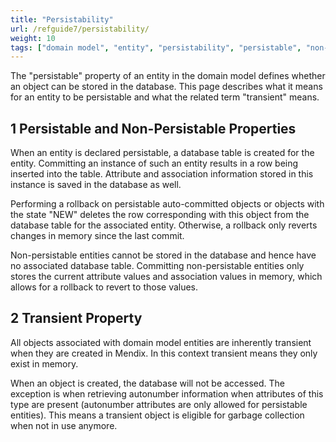 ```yaml
---
title: "Persistability"
url: /refguide7/persistability/
weight: 10
tags: ["domain model", "entity", "persistability", "persistable", "non-persistable", "transient"]
---
```


The "persistable" property of an entity in the domain model defines whether an object can be stored in the database. This page describes what it means for an entity to be persistable and what the related term "transient" means.

## 1 Persistable and Non-Persistable Properties

When an entity is declared persistable, a database table is created for the entity. Committing an instance of such an entity results in a row being inserted into the table. Attribute and association information stored in this instance is saved in the database as well.

Performing a rollback on persistable auto-committed objects or objects with the state "NEW" deletes the row corresponding with this object from the database table for the associated entity. Otherwise, a rollback only reverts changes in memory since the last commit.

Non-persistable entities cannot be stored in the database and hence have no associated database table. Committing non-persistable entities only stores the current attribute values and association values in memory, which allows for a rollback to revert to those values.

## 2 Transient Property

All objects associated with domain model entities are inherently transient when they are created in Mendix. In this context transient means they only exist in memory.

When an object is created, the database will not be accessed. The exception is when retrieving autonumber information when attributes of this type are present (autonumber attributes are only allowed for persistable entities). This means a transient object is eligible for garbage collection when not in use anymore.
